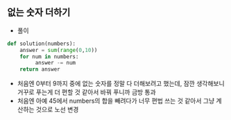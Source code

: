 ## 없는 숫자 더하기  
- 풀이  

```python    
def solution(numbers):
    answer = sum(range(0,10))
    for num in numbers:
         answer -= num
    return answer
```    
- 처음엔 0부터 9까지 중에 없는 숫자를 정말 다 더해보려고 했는데, 잠깐 생각해보니 거꾸로 푸는게 더 편할 것 같아서 바꿔 푸니까 금방 통과     
- 처음엔 아예 45에서 numbers의 합을 빼려다가 너무 편법 쓰는 것 같아서 그냥 계산하는 것으로 노선 변경   

